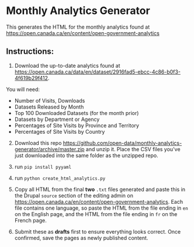 # Monthly Analytics Generator
This generates the HTML for the monthly analytics found at https://open.canada.ca/en/content/open-government-analytics

## Instructions:

1) Download the up-to-date analytics found at https://open.canada.ca/data/en/dataset/2916fad5-ebcc-4c86-b0f3-4f619b29f412.

You will need:
- Number of Visits, Downloads	
- Datasets Released by Month	
- Top 100 Downloaded Datasets (for the month prior)	
- Datasets by Department or Agency
- Percentages of Site Visits by Province and Territory	
- Percentages of Site Visits by Country	

2) Download this repo https://github.com/open-data/monthly-analytics-generator/archive/master.zip and unzip it. Place the CSV files you've just downloaded into the same folder as the unzipped repo. 

3) run `pip install pyyaml`

4) run `python create_html_analytics.py`

5) Copy all HTML from the final **two** `.txt` files generated and paste this in the Drupal `source` section of the editing admin on https://open.canada.ca/en/content/open-government-analytics. Each file contains one language, so paste the HTML from the file ending in `en` on the English page, and the HTML from the file ending in `fr` on the French page.

6) Submit these as **drafts** first to ensure everything looks correct. Once confirmed, save the pages as newly published content.
